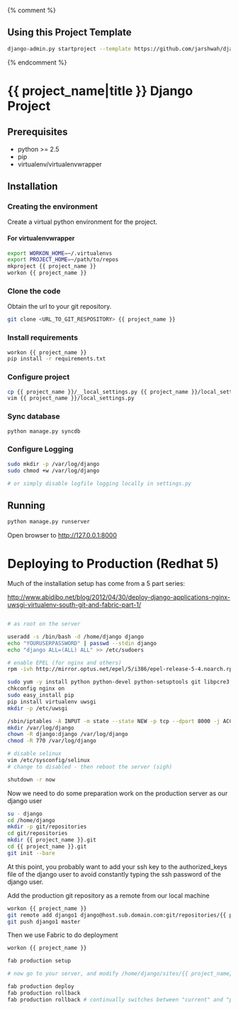 {% comment %}

## Using this Project Template ##

```bash
django-admin.py startproject --template https://github.com/jarshwah/django-project-skel/zipball/master --extension py,md,conf,ini,html YOURPROJECTNAME
```

{% endcomment %}

# {{ project_name|title }} Django Project #

## Prerequisites ##

- python >= 2.5
- pip
- virtualenv/virtualenvwrapper

## Installation ##
### Creating the environment ###
Create a virtual python environment for the project.

#### For virtualenvwrapper ####
```bash
export WORKON_HOME=~/.virtualenvs
export PROJECT_HOME=~/path/to/repos
mkproject {{ project_name }}
workon {{ project_name }}
```

### Clone the code ###
Obtain the url to your git repository.

```bash
git clone <URL_TO_GIT_RESPOSITORY> {{ project_name }}
```

### Install requirements ###
```bash
workon {{ project_name }}
pip install -r requirements.txt
```

### Configure project ###
```bash
cp {{ project_name }}/__local_settings.py {{ project_name }}/local_settings.py
vim {{ project_name }}/local_settings.py
```

### Sync database ###
```bash
python manage.py syncdb
```

### Configure Logging ###
```bash
sudo mkdir -p /var/log/django
sudo chmod +w /var/log/django

# or simply disable logfile logging locally in settings.py
```

## Running ##
```bash
python manage.py runserver
```

Open browser to http://127.0.0.1:8000

# Deploying to Production (Redhat 5) #

Much of the installation setup has come from a 5 part series:

http://www.abidibo.net/blog/2012/04/30/deploy-django-applications-nginx-uwsgi-virtualenv-south-git-and-fabric-part-1/

```bash

# as root on the server

useradd -s /bin/bash -d /home/django django
echo "YOURUSERPASSWORD" | passwd --stdin django
echo "django ALL=(ALL) ALL" >> /etc/sudoers

# enable EPEL (for nginx and others)
rpm -ivh http://mirror.optus.net/epel/5/i386/epel-release-5-4.noarch.rpm

sudo yum -y install python python-devel python-setuptools git libpcre3 libpcre3-dev nginx gcc
chkconfig nginx on
sudo easy_install pip
pip install virtualenv uwsgi
mkdir -p /etc/uwsgi

/sbin/iptables -A INPUT -m state --state NEW -p tcp --dport 8000 -j ACCEPT
mkdir /var/log/django
chown -R django:django /var/log/django
chmod -R 770 /var/log/django

# disable selinux
vim /etc/sysconfig/selinux
# change to disabled - then reboot the server (sigh)

shutdown -r now
```

Now we need to do some preparation work on the production server as our django user

```bash
su - django
cd /home/django
mkdir -p git/repositories
cd git/repositories
mkdir {{ project_name }}.git
cd {{ project_name }}.git
git init --bare
```

At this point, you probably want to add your ssh key to the authorized_keys file of the django user to avoid
constantly typing the ssh password of the django user.

Add the production git repository as a remote from our local machine

```bash
workon {{ project_name }}
git remote add django1 django@host.sub.domain.com:git/repositories/{{ project_name }}.git
git push django1 master
```

Then we use Fabric to do deployment

```bash
workon {{ project_name }}

fab production setup

# now go to your server, and modify /home/django/sites/{{ project_name}}/local_settings.py with production settings

fab production deploy
fab production rollback
fab production rollback # continually switches between "current" and "previous" releases

```